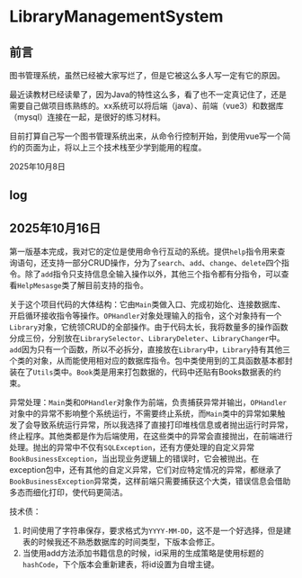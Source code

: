 # LibraryManagementSystem

## 前言 

图书管理系统，虽然已经被大家写烂了，但是它被这么多人写一定有它的原因。

最近读教材已经读晕了，因为Java的特性这么多，看了也不一定真记住了，还是需要自己做项目练熟练的。xx系统可以将后端（java）、前端（vue3）和数据库（mysql）连接在一起，是很好的练习材料。

目前打算自己写一个图书管理系统出来，从命令行控制开始，到使用vue写一个简约的页面为止，将以上三个技术栈至少学到能用的程度。

2025年10月8日

## log

## 2025年10月16日

第一版基本完成，我对它的定位是使用命令行互动的系统。提供`help`指令用来查询语句，还支持一部分CRUD操作，分为了`search`、`add`、`change`、`delete`四个指令。除了`add`指令只支持信息全输入操作以外，其他三个指令都有分指令，可以查看`HelpMesasge`类了解目前支持的指令。

关于这个项目代码的大体结构：它由`Main`类做入口、完成初始化、连接数据库、开启循环接收指令等操作。`OPHandler`对象处理输入的指令，这个对象持有一个`Library`对象，它统领CRUD的全部操作。由于代码太长，我将数量多的操作函数分成三份，分别放在`LibrarySelector`、`LibraryDeleter`、`LibraryChanger`中。`add`因为只有一个函数，所以不必拆分，直接放在`Library`中，`Library`持有其他三个类的对象，从而能使用相对应的数据库指令。包中类使用到的工具函数基本都封装在了`Utils`类中。`Book`类是用来打包数据的，代码中还贴有Books数据表的约束。

异常处理：`Main`类和`OPHandler`对象作为前端，负责捕获异常并输出，`OPHandler`对象中的异常不影响整个系统运行，不需要终止系统，而`Main`类中的异常如果触发了会导致系统运行异常，所以我选择了直接打印堆栈信息或者抛出运行时异常，终止程序。其他类都是作为后端使用，在这些类中的异常会直接抛出，在前端进行处理。抛出的异常中不仅有`SQLException`，还有方便处理的自定义异常`BookBusinessException`，当出现业务逻辑上的错误时，它会被抛出。在exception包中，还有其他的自定义异常，它们对应特定情况的异常，都继承了`BookBusinessException`异常类，这样前端只需要捕获这个大类，错误信息会借助多态而细化打印，使代码更简洁。

技术债：
1. 时间使用了字符串保存，要求格式为`YYYY-MM-DD`，这不是一个好选择，但是建表的时候我还不熟悉数据库的时间类型，下版本会修正。
2. 当使用add方法添加书籍信息的时候，id采用的生成策略是使用标题的`hashCode`，下个版本会重新建表，将id设置为自增主键。